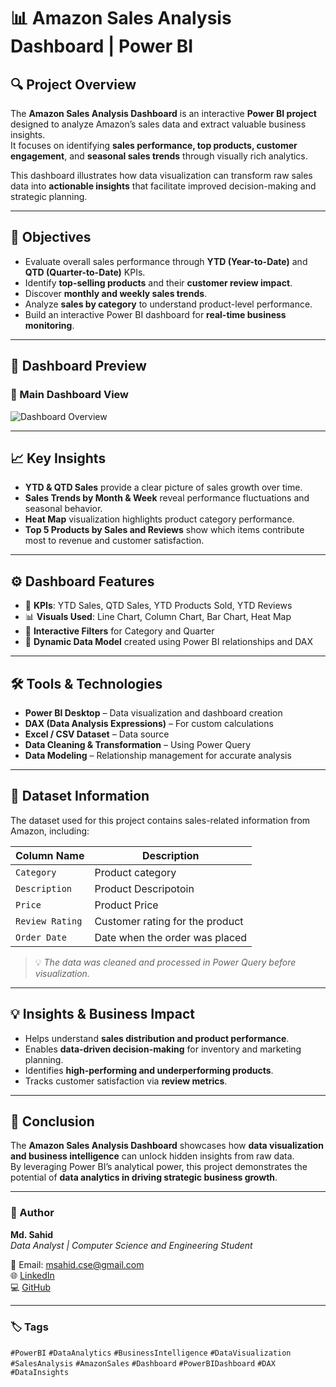 # 📊 Amazon Sales Analysis Dashboard | Power BI  

## 🔍 Project Overview  
The **Amazon Sales Analysis Dashboard** is an interactive **Power BI project** designed to analyze Amazon’s sales data and extract valuable business insights.  
It focuses on identifying **sales performance, top products, customer engagement**, and **seasonal sales trends** through visually rich analytics.

This dashboard illustrates how data visualization can transform raw sales data into **actionable insights** that facilitate improved decision-making and strategic planning.  

---

## 🎯 Objectives  
- Evaluate overall sales performance through **YTD (Year-to-Date)** and **QTD (Quarter-to-Date)** KPIs.  
- Identify **top-selling products** and their **customer review impact**.  
- Discover **monthly and weekly sales trends**.  
- Analyze **sales by category** to understand product-level performance.  
- Build an interactive Power BI dashboard for **real-time business monitoring**.  

---

## 📸 Dashboard Preview  

### 📍 Main Dashboard View  
![Dashboard Overview](https://github.com/msahid-cse/Amazon-Sales-Analysis-Dashboard-Power-BI-Project/blob/main/images/dashboard_overview.png)  


---

## 📈 Key Insights  
- **YTD & QTD Sales** provide a clear picture of sales growth over time.  
- **Sales Trends by Month & Week** reveal performance fluctuations and seasonal behavior.  
- **Heat Map** visualization highlights product category performance.  
- **Top 5 Products by Sales and Reviews** show which items contribute most to revenue and customer satisfaction.  

---

## ⚙️ Dashboard Features  
- 🧮 **KPIs**: YTD Sales, QTD Sales, YTD Products Sold, YTD Reviews  
- 📊 **Visuals Used**: Line Chart, Column Chart, Bar Chart, Heat Map  
- 🔄 **Interactive Filters** for Category and Quarter  
- 📁 **Dynamic Data Model** created using Power BI relationships and DAX  

---

## 🛠️ Tools & Technologies  
- **Power BI Desktop** – Data visualization and dashboard creation  
- **DAX (Data Analysis Expressions)** – For custom calculations  
- **Excel / CSV Dataset** – Data source  
- **Data Cleaning & Transformation** – Using Power Query  
- **Data Modeling** – Relationship management for accurate analysis  

---

## 🧾 Dataset Information  
The dataset used for this project contains sales-related information from Amazon, including:  

| Column Name | Description |
|--------------|-------------|
| `Category` | Product category |
| `Description` | Product Descripotoin |
| `Price` | Product Price|
| `Review Rating` | Customer rating for the product |
| `Order Date` | Date when the order was placed |

> 💡 *The data was cleaned and processed in Power Query before visualization.*

---

## 💡 Insights & Business Impact  
- Helps understand **sales distribution and product performance**.  
- Enables **data-driven decision-making** for inventory and marketing planning.  
- Identifies **high-performing and underperforming products**.  
- Tracks customer satisfaction via **review metrics**.  

---

## 🧩 Conclusion  
The **Amazon Sales Analysis Dashboard** showcases how **data visualization and business intelligence** can unlock hidden insights from raw data.  
By leveraging Power BI’s analytical power, this project demonstrates the potential of **data analytics in driving strategic business growth**.  

---

### 👤 Author  
**Md. Sahid**  
*Data Analyst | Computer Science and Engineering Student*  

📧 Email: msahid.cse@gmail.com  
🌐 [LinkedIn](https://linkedin.com/in/msahid-cse)  
💻 [GitHub](https://github.com/msahid-cse)  

---

### 🏷️ Tags  
`#PowerBI` `#DataAnalytics` `#BusinessIntelligence` `#DataVisualization` `#SalesAnalysis` `#AmazonSales` `#Dashboard` `#PowerBIDashboard` `#DAX` `#DataInsights`

